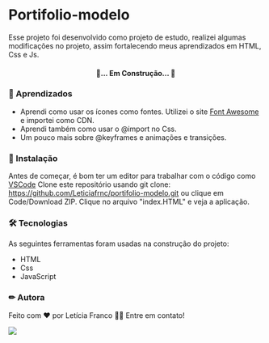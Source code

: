 # Portifolio-modelo
 Esse projeto foi desenvolvido como projeto de estudo, realizei algumas modificações no projeto, assim fortalecendo meus aprendizados em HTML, Css e Js. 

<h4 align="center"> 
 🚧... Em Construção... 🚧
</h4>

### 📕 Aprendizados
- Aprendi como usar os ícones como fontes. Utilizei o site [Font Awesome](https://fontawesome.com/v4.7/icons/) e importei como CDN.
- Aprendi também como usar o @import no Css.
- Um pouco mais sobre @keyframes e animações e transições.

### 🏁 Instalação

Antes de começar, é bom ter um editor para trabalhar com o código como [VSCode](https://code.visualstudio.com/)
Clone este repositório usando git clone: https://github.com/Leticiafrnc/portifolio-modelo.git ou clique em Code/Download ZIP. Clique no arquivo "index.HTML" e veja a aplicação.

### 🛠 Tecnologias

As seguintes ferramentas foram usadas na construção do projeto:
- HTML
- Css
- JavaScript


### ✏ Autora

Feito com ❤️ por Letícia Franco 👋🏽 Entre em contato!

 [<img src="https://img.shields.io/badge/linkedin-%230077B5.svg?&style=for-the-badge&logo=linkedin&logoColor=white" />](https://www.linkedin.com/in/leticiafrnc//) 

